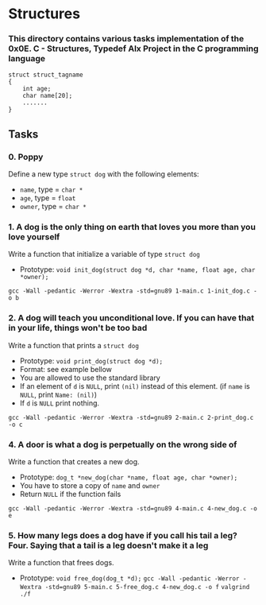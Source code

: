 # Structures 
### This directory contains various tasks implementation of the 0x0E. C - Structures, Typedef Alx Project in the C programming language

    struct struct_tagname
    {
	    int age;
	    char name[20];
	    .......
	}
## Tasks
 ### 0. Poppy
 Define a new type  `struct dog`  with the following elements:

-   `name`, type =  `char *`
-   `age`, type =  `float`
-   `owner`, type =  `char *`

### 1. A dog is the only thing on earth that loves you more than you love yourself
Write a function that initialize a variable of type  `struct dog`

-   Prototype:  `void init_dog(struct dog *d, char *name, float age, char *owner);`
````
gcc -Wall -pedantic -Werror -Wextra -std=gnu89 1-main.c 1-init_dog.c -o b
````

### 2. A dog will teach you unconditional love. If you can have that in your life, things won't be too bad
Write a function that prints a  `struct dog`

-   Prototype:  `void print_dog(struct dog *d);`
-   Format: see example bellow
-   You are allowed to use the standard library
-   If an element of  `d`  is  `NULL`, print  `(nil)`  instead of this element. (if  `name`  is  `NULL`, print  `Name: (nil)`)
-   If  `d`  is  `NULL`  print nothing.

`gcc -Wall -pedantic -Werror -Wextra -std=gnu89 2-main.c 2-print_dog.c -o c`

### 4. A door is what a dog is perpetually on the wrong side of
Write a function that creates a new dog.

-   Prototype:  `dog_t *new_dog(char *name, float age, char *owner);`
-   You have to store a copy of  `name`  and  `owner`
-   Return  `NULL`  if the function fails
````
gcc -Wall -pedantic -Werror -Wextra -std=gnu89 4-main.c 4-new_dog.c -o e
````

### 5. How many legs does a dog have if you call his tail a leg? Four. Saying that a tail is a leg doesn't make it a leg
Write a function that frees dogs.

-   Prototype:  `void free_dog(dog_t *d);`
``
gcc -Wall -pedantic -Werror -Wextra -std=gnu89 5-main.c 5-free_dog.c 4-new_dog.c -o f
``
`valgrind ./f`